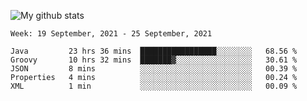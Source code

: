 ![My github stats](https://github-readme-stats.vercel.app/api?username=romvoid95&theme=gruvbox&include_all_commits=true&show_icons=true")

<!--START_SECTION:waka-->
```text
Week: 19 September, 2021 - 25 September, 2021

Java         23 hrs 36 mins  █████████████████░░░░░░░░   68.56 % 
Groovy       10 hrs 32 mins  ███████▓░░░░░░░░░░░░░░░░░   30.61 % 
JSON         8 mins          ░░░░░░░░░░░░░░░░░░░░░░░░░   00.39 % 
Properties   4 mins          ░░░░░░░░░░░░░░░░░░░░░░░░░   00.24 % 
XML          1 min           ░░░░░░░░░░░░░░░░░░░░░░░░░   00.09 % 
```
<!--END_SECTION:waka-->
